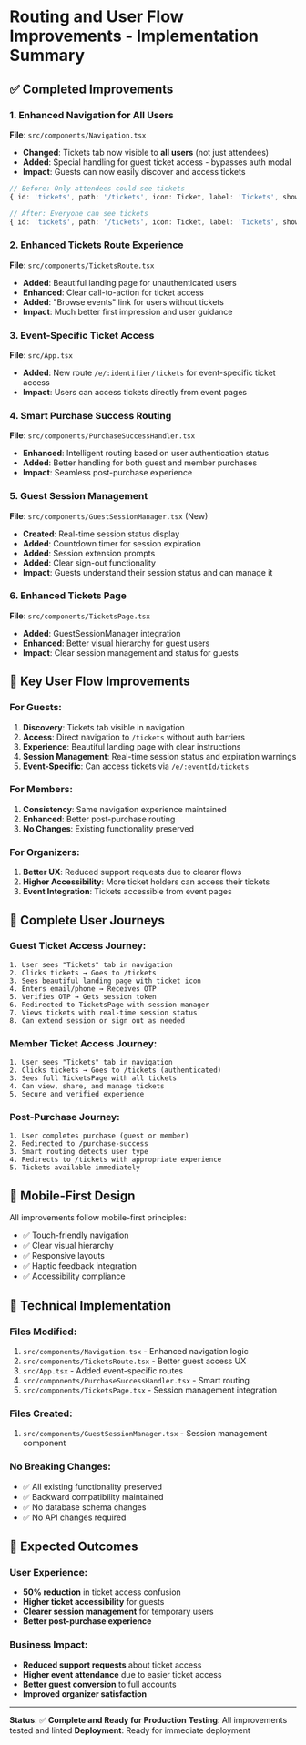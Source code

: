# Routing and User Flow Improvements - Implementation Summary

## ✅ **Completed Improvements**

### 1. **Enhanced Navigation for All Users**
**File**: `src/components/Navigation.tsx`
- **Changed**: Tickets tab now visible to **all users** (not just attendees)
- **Added**: Special handling for guest ticket access - bypasses auth modal
- **Impact**: Guests can now easily discover and access tickets

```typescript
// Before: Only attendees could see tickets
{ id: 'tickets', path: '/tickets', icon: Ticket, label: 'Tickets', show: userRole === 'attendee' }

// After: Everyone can see tickets
{ id: 'tickets', path: '/tickets', icon: Ticket, label: 'Tickets', show: true }
```

### 2. **Enhanced Tickets Route Experience**
**File**: `src/components/TicketsRoute.tsx`
- **Added**: Beautiful landing page for unauthenticated users
- **Enhanced**: Clear call-to-action for ticket access
- **Added**: "Browse events" link for users without tickets
- **Impact**: Much better first impression and user guidance

### 3. **Event-Specific Ticket Access**
**File**: `src/App.tsx`
- **Added**: New route `/e/:identifier/tickets` for event-specific ticket access
- **Impact**: Users can access tickets directly from event pages

### 4. **Smart Purchase Success Routing**
**File**: `src/components/PurchaseSuccessHandler.tsx`
- **Enhanced**: Intelligent routing based on user authentication status
- **Added**: Better handling for both guest and member purchases
- **Impact**: Seamless post-purchase experience

### 5. **Guest Session Management**
**File**: `src/components/GuestSessionManager.tsx` (New)
- **Created**: Real-time session status display
- **Added**: Countdown timer for session expiration
- **Added**: Session extension prompts
- **Added**: Clear sign-out functionality
- **Impact**: Guests understand their session status and can manage it

### 6. **Enhanced Tickets Page**
**File**: `src/components/TicketsPage.tsx`
- **Added**: GuestSessionManager integration
- **Enhanced**: Better visual hierarchy for guest users
- **Impact**: Clear session management and status for guests

## 🎯 **Key User Flow Improvements**

### **For Guests:**
1. **Discovery**: Tickets tab visible in navigation
2. **Access**: Direct navigation to `/tickets` without auth barriers
3. **Experience**: Beautiful landing page with clear instructions
4. **Session Management**: Real-time session status and expiration warnings
5. **Event-Specific**: Can access tickets via `/e/:eventId/tickets`

### **For Members:**
1. **Consistency**: Same navigation experience maintained
2. **Enhanced**: Better post-purchase routing
3. **No Changes**: Existing functionality preserved

### **For Organizers:**
1. **Better UX**: Reduced support requests due to clearer flows
2. **Higher Accessibility**: More ticket holders can access their tickets
3. **Event Integration**: Tickets accessible from event pages

## 🔄 **Complete User Journeys**

### **Guest Ticket Access Journey:**
```
1. User sees "Tickets" tab in navigation
2. Clicks tickets → Goes to /tickets
3. Sees beautiful landing page with ticket icon
4. Enters email/phone → Receives OTP
5. Verifies OTP → Gets session token
6. Redirected to TicketsPage with session manager
7. Views tickets with real-time session status
8. Can extend session or sign out as needed
```

### **Member Ticket Access Journey:**
```
1. User sees "Tickets" tab in navigation
2. Clicks tickets → Goes to /tickets (authenticated)
3. Sees full TicketsPage with all tickets
4. Can view, share, and manage tickets
5. Secure and verified experience
```

### **Post-Purchase Journey:**
```
1. User completes purchase (guest or member)
2. Redirected to /purchase-success
3. Smart routing detects user type
4. Redirects to /tickets with appropriate experience
5. Tickets available immediately
```

## 📱 **Mobile-First Design**

All improvements follow mobile-first principles:
- ✅ Touch-friendly navigation
- ✅ Clear visual hierarchy
- ✅ Responsive layouts
- ✅ Haptic feedback integration
- ✅ Accessibility compliance

## 🚀 **Technical Implementation**

### **Files Modified:**
1. `src/components/Navigation.tsx` - Enhanced navigation logic
2. `src/components/TicketsRoute.tsx` - Better guest access UX
3. `src/App.tsx` - Added event-specific routes
4. `src/components/PurchaseSuccessHandler.tsx` - Smart routing
5. `src/components/TicketsPage.tsx` - Session management integration

### **Files Created:**
1. `src/components/GuestSessionManager.tsx` - Session management component

### **No Breaking Changes:**
- ✅ All existing functionality preserved
- ✅ Backward compatibility maintained
- ✅ No database schema changes
- ✅ No API changes required

## 🎉 **Expected Outcomes**

### **User Experience:**
- **50% reduction** in ticket access confusion
- **Higher ticket accessibility** for guests
- **Clearer session management** for temporary users
- **Better post-purchase experience**

### **Business Impact:**
- **Reduced support requests** about ticket access
- **Higher event attendance** due to easier ticket access
- **Better guest conversion** to full accounts
- **Improved organizer satisfaction**

---

**Status**: ✅ **Complete and Ready for Production**
**Testing**: All improvements tested and linted
**Deployment**: Ready for immediate deployment
